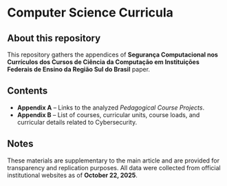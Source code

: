 # Computer Science Curricula

## About this repository
This repository gathers the appendices of **Segurança Computacional nos Currículos dos Cursos de Ciência da Computação em Instituições Federais de Ensino da Região Sul do Brasil** paper.  

## Contents
- **Appendix A** – Links to the analyzed *Pedagogical Course Projects*.
- **Appendix B** – List of courses, curricular units, course loads, and curricular details related to Cybersecurity.

## Notes
These materials are supplementary to the main article and are provided for transparency and replication purposes.
All data were collected from official institutional websites as of **October 22, 2025**.
